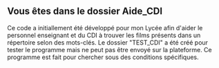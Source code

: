 <h2>Vous êtes dans le dossier Aide_CDI</h2>
<p>Ce code a initiallement été développé pour mon Lycée afin d'aider le personnel enseignant et du CDI à trouver les films présents dans un répertoire selon des mots-clés. Le dossier "TEST_CDI" a été créé pour tester le programme mais ne peut pas être envoyé sur la plateforme. Ce programme est fait pour chercher sous des conditions spécifiques.</p>
